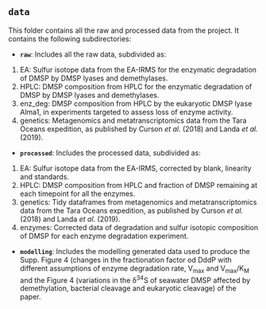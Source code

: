 ## `data`

This folder contains all the raw and processed data from the project. It contains the following subdirectories:

 * **`raw`**: Includes all the raw data, subdivided as:

  1. EA: Sulfur isotope data from the EA-IRMS for the enzymatic degradation of DMSP by DMSP lyases and demethylases.
  2. HPLC: DMSP composition from HPLC for the enzymatic degradation of DMSP by DMSP lyases and demethylases.
  3. enz_deg: DMSP composition from HPLC by the eukaryotic DMSP lyase Alma1, in experiments targeted to assess loss of enzyme activity.
  4. genetics: Metagenomics and metatranscriptomics data from the Tara Oceans expedition, as published by Curson *et al.* (2018) and Landa *et al.* (2019).

 * **`processed`**: Includes the processed data, subdivided as:

  1. EA: Sulfur isotope data from the EA-IRMS, corrected by blank, linearity and standards.
  2. HPLC: DMSP composition from HPLC and fraction of DMSP remaining at each timepoint for all the enzymes. 
  3. genetics: Tidy dataframes from metagenomics and metatranscriptomics data from the Tara Oceans expedition, as published by Curson *et al.* (2018) and Landa *et al.* (2019).
  4. enzymes: Corrected data of degradation and sulfur isotopic composition of DMSP for each enzyme degradation experiment.
  
 * **`modelling`**: Includes the modelling generated data used to produce the Supp. Figure 4 (changes in the fractionation factor od DddP with different assumptions of enzyme degradation rate, V<sub>max</sub> and V<sub>max</sub>/K<sub>M</sub> and the Figure 4 (variations in the &delta;<sup>34</sup>S of seawater DMSP affected by demethylation, bacterial cleavage and eukaryotic cleavage) of the paper.

